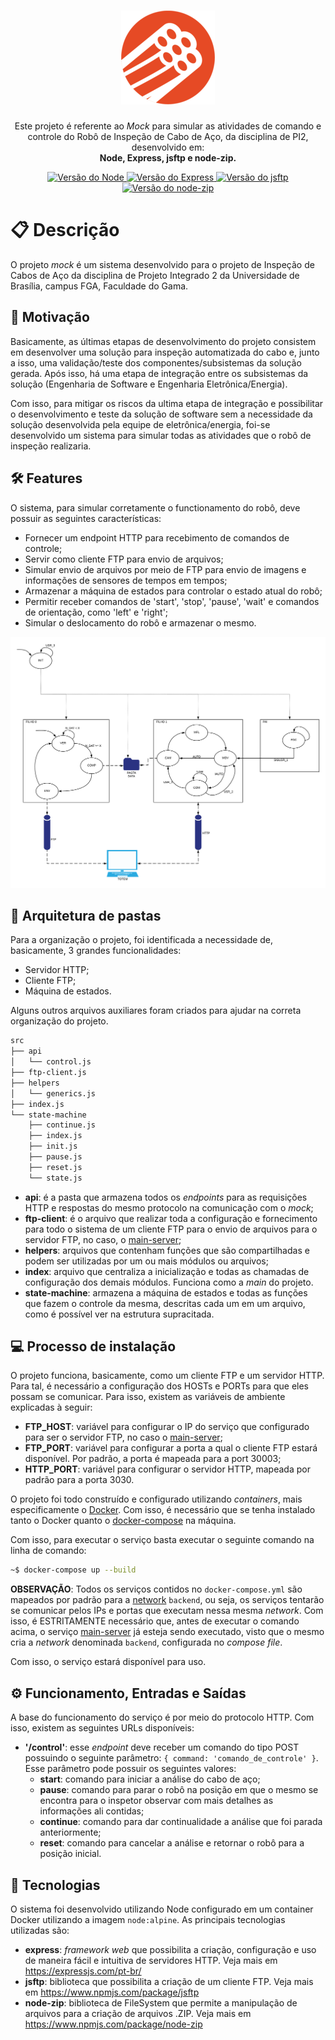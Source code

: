 <h1 align="center">
  <a href="https://github.com/pi2-fga/201901-InspecaoCaboDeAco-Frontend" target="_blank">
    <img src="./docs/logo.png" />
  </a>
</h1>

<p align="center">
  Este projeto é referente ao <i>Mock</i> para simular as atividades de comando e controle do Robô de Inspeção de Cabo de Aço, da disciplina de PI2, desenvolvido em:<br>
  <strong>Node, Express, jsftp e node-zip.</strong>
</p>

<p align="center">
  <a href="https://nodejs.org/es/blog/release/v10.15.3/">
    <img src="https://img.shields.io/badge/node-v10.15.3-brightgreen.svg" alt="Versão do Node" />
  </a>
  <a href="https://expressjs.com/pt-br/">
    <img src="https://img.shields.io/badge/express-4.16.4-lightgrey.svg" alt="Versão do Express" />
  </a>
  <a href="https://www.npmjs.com/package/jsftp">
    <img src="https://img.shields.io/badge/jsftp-2.1.3-yellow.svg" alt="Versão do jsftp" />
  </a>
  <a href="https://www.npmjs.com/package/node-zip">
    <img src="https://img.shields.io/badge/node_zip-2.1.3-blue.svg" alt="Versão do node-zip" />
  </a>
</p>

# 📋 Descrição

O projeto _mock_ é um sistema desenvolvido para o projeto de Inspeção de Cabos de Aço da disciplina de Projeto Integrado 2 da Universidade de Brasília, campus FGA, Faculdade do Gama.

## 💪 Motivação

Basicamente, as últimas etapas de desenvolvimento do projeto consistem em desenvolver uma solução para inspeção automatizada do cabo e, junto a isso, uma validação/teste dos componentes/subsistemas da solução gerada. Após isso, há uma etapa de integração entre os subsistemas da solução (Engenharia de Software e Engenharia Eletrônica/Energia).

Com isso, para mitigar os riscos da ultima etapa de integração e possibilitar o desenvolvimento e teste da solução de software sem a necessidade da solução desenvolvida pela equipe de eletrônica/energia, foi-se desenvolvido um sistema para simular todas as atividades que o robô de inspeção realizaria.

## 🛠 Features
O sistema, para simular corretamente o functionamento do robô, deve possuir as seguintes características:
- Fornecer um endpoint HTTP para recebimento de comandos de controle;
- Servir como cliente FTP para envio de arquivos;
- Simular envio de arquivos por meio de FTP para envio de imagens e informações de sensores de tempos em tempos;
- Armazenar a máquina de estados para controlar o estado atual do robô;
- Permitir receber comandos de 'start', 'stop', 'pause', 'wait' e comandos de orientação, como 'left' e 'right';
- Simular o deslocamento do robô e armazenar o mesmo.

![](docs/FSM2.png)

## 📁 Arquitetura de pastas

Para a organização o projeto, foi identificada a necessidade de, basicamente, 3 grandes funcionalidades:
- Servidor HTTP;
- Cliente FTP;
- Máquina de estados.

Alguns outros arquivos auxiliares foram criados para ajudar na correta organização do projeto.

``` sh
src
├── api
│   └── control.js
├── ftp-client.js
├── helpers
│   └── generics.js
├── index.js
└── state-machine
    ├── continue.js
    ├── index.js
    ├── init.js
    ├── pause.js
    ├── reset.js
    └── state.js
```

- **api**: é a pasta que armazena todos os _endpoints_ para as requisições HTTP e respostas do mesmo protocolo na comunicação com o _mock_;
- **ftp-client**: é o arquivo que realizar toda a configuração e fornecimento para todo o sistema de um cliente FTP para o envio de arquivos para o servidor FTP, no caso, o [main-server](https://github.com/pi2-inspecao-cabo-de-aco/main-server);
- **helpers**: arquivos que contenham funções que são compartilhadas e podem ser utilizadas por um ou mais módulos ou arquivos;
- **index**: arquivo que centraliza a inicialização e todas as chamadas de configuração dos demais módulos. Funciona como a _main_ do projeto.
- **state-machine**: armazena a máquina de estados e todas as funções que fazem o controle da mesma, descritas cada um em um arquivo, como é possível ver na estrutura supracitada.

## 💻 Processo de instalação

O projeto funciona, basicamente, como um cliente FTP e um servidor HTTP. Para tal, é necessário a configuração dos HOSTs e PORTs para que eles possam se comunicar. Para isso, existem as variáveis de ambiente explicadas à seguir:
- **FTP_HOST**: variável para configurar o IP do serviço que configurado para ser o servidor FTP, no caso o [main-server](https://github.com/pi2-fga/201901-InspecaoCaboDeAco-MainServer);
- **FTP_PORT**: variável para configurar a porta a qual o cliente FTP estará disponível. Por padrão, a porta é mapeada para a port 30003;
- **HTTP_PORT**: variável para configurar o servidor HTTP, mapeada por padrão para a porta 3030.

O projeto foi todo construído e configurado utilizando _containers_, mais especificamente o [Docker](https://www.docker.com/). Com isso, é necessário que se tenha instalado tanto o Docker quanto o [docker-compose](https://docs.docker.com/compose/) na máquina.

Com isso, para executar o serviço basta executar o seguinte comando na linha de comando:
``` sh
~$ docker-compose up --build
```

**OBSERVAÇÃO**: Todos os serviços contidos no `docker-compose.yml` são mapeados por padrão para a [network](https://docs.docker.com/compose/networking/) `backend`, ou seja, os serviços tentarão se comunicar pelos IPs e portas que executam nessa mesma _network_. Com isso, é ESTRITAMENTE necessário que, antes de executar o comando acima, o serviço [main-server](https://github.com/pi2-fga/201901-InspecaoCaboDeAco-MainServer) já esteja sendo executado, visto que o mesmo cria a _network_ denominada `backend`, configurada no _compose file_.

Com isso, o serviço estará disponível para uso.

## ⚙ Funcionamento, Entradas e Saídas

A base do funcionamento do serviço é por meio do protocolo HTTP. Com isso, existem as seguintes URLs disponíveis:
- **'/control'**: esse _endpoint_ deve receber um comando do tipo POST possuindo o seguinte parâmetro: `{ command: 'comando_de_controle' }`. Esse parâmetro pode possuir os seguintes valores:
  - **start**: comando para iniciar a análise do cabo de aço;
  - **pause**: comando para parar o robô na posição em que o mesmo se encontra para o inspetor observar com mais detalhes as informações ali contidas;
  - **continue**: comando para dar continualidade a análise que foi parada anteriormente;
  - **reset**: comando para cancelar a análise e retornar o robô para a posição inicial.

## 🚀 Tecnologias

O sistema foi desenvolvido utilizando Node configurado em um container Docker utilizando a imagem `node:alpine`. As principais tecnologias utilizadas são:
- **express**: _framework web_ que possibilita a criação, configuração e uso de maneira fácil e intuitiva de servidores HTTP. Veja mais em https://expressjs.com/pt-br/
- **jsftp**: biblioteca que possibilita a criação de um cliente FTP. Veja mais em https://www.npmjs.com/package/jsftp
- **node-zip**: biblioteca de FileSystem que permite a manipulação de arquivos para a criação de arquivos .ZIP. Veja mais em https://www.npmjs.com/package/node-zip
